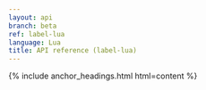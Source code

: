 ```yaml
---
layout: api
branch: beta
ref: label-lua
language: Lua
title: API reference (label-lua)
---
```

{% include anchor_headings.html html=content %}